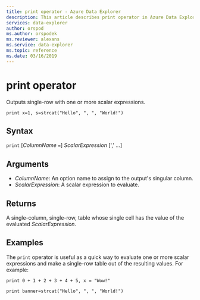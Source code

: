 ```yaml
---
title: print operator - Azure Data Explorer
description: This article describes print operator in Azure Data Explorer.
services: data-explorer
author: orspod
ms.author: orspodek
ms.reviewer: alexans
ms.service: data-explorer
ms.topic: reference
ms.date: 03/16/2019
---
```

# print operator

Outputs single-row with one or more scalar expressions.

<!-- csl: https://help.kusto.windows.net/Samples -->
```kusto
print x=1, s=strcat("Hello", ", ", "World!")
```

## Syntax

`print` [*ColumnName* `=`] *ScalarExpression* [',' ...]

## Arguments

* *ColumnName*: An option name to assign to the output's singular column.
* *ScalarExpression*: A scalar expression to evaluate.

## Returns

A single-column, single-row, table whose single cell has the value of the evaluated *ScalarExpression*.

## Examples

The `print` operator is useful as a quick way to evaluate one or more
scalar expressions and make a single-row table out of the resulting values.
For example:

<!-- csl: https://help.kusto.windows.net/Samples -->
```kusto
print 0 + 1 + 2 + 3 + 4 + 5, x = "Wow!"
```
<!-- csl: https://help.kusto.windows.net/Samples -->
```kusto
print banner=strcat("Hello", ", ", "World!")
```
